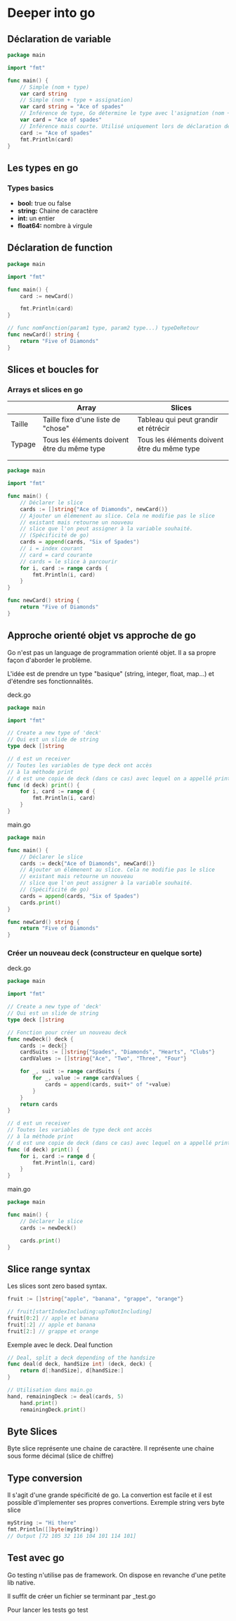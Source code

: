 # Deeper into go

## Déclaration de variable

```go
package main

import "fmt"

func main() {
    // Simple (nom + type)
    var card string
    // Simple (nom + type + assignation)
    var card string = "Ace of spades"
    // Inférence de type, Go détermine le type avec l'asignation (nom + assignation)
    var card = "Ace of spades"
    // Inférence mais courte. Utilisé uniquement lors de déclaration de nouvelles variables. 
    card := "Ace of spades"
	fmt.Println(card)
}

```



## Les types en go

### Types basics

- **bool:** true ou false
- **string:** Chaine de caractère
- **int:** un entier
- **float64:** nombre à virgule

## Déclaration de function

```go
package main

import "fmt"

func main() {
	card := newCard()

	fmt.Println(card)
}

// func nomFonction(param1 type, param2 type...) typeDeRetour
func newCard() string {
	return "Five of Diamonds"
}

```

## Slices et boucles for

### Arrays et slices en go

|        | Array                                       | Slices                                      |
| ------ | ------------------------------------------- | ------------------------------------------- |
| Taille | Taille fixe d'une liste de "chose"          | Tableau qui peut grandir et rétrécir        |
| Typage | Tous les éléments doivent être du même type | Tous les éléments doivent être du même type |
|        |                                             |                                             |
|        |                                             |                                             |

```go
package main

import "fmt"

func main() {
	// Déclarer le slice
	cards := []string{"Ace of Diamonds", newCard()}
	// Ajouter un élémenent au slice. Cela ne modifie pas le slice
	// existant mais retourne un nouveau
	// slice que l'on peut assigner à la variable souhaité.
	// (Spécificité de go)
	cards = append(cards, "Six of Spades")
	// i = index courant
	// card = card courante
	// cards = le slice à parcourir
	for i, card := range cards {
		fmt.Println(i, card)
	}
}

func newCard() string {
	return "Five of Diamonds"
}
```

## Approche orienté objet vs approche de go

Go n'est pas un language de programmation orienté objet. Il a sa propre façon d'aborder le problème. 

L'idée est de prendre un type "basique" (string, integer, float, map...) et d'étendre ses fonctionnalités. 

deck.go
```go
package main

import "fmt"

// Create a new type of 'deck'
// Qui est un slide de string
type deck []string

// d est un receiver
// Toutes les variables de type deck ont accès
// à la méthode print
// d est une copie de deck (dans ce cas) avec lequel on a appellé print
func (d deck) print() {
	for i, card := range d {
		fmt.Println(i, card)
	}
}

```

main.go
```go
package main

func main() {
	// Déclarer le slice
	cards := deck{"Ace of Diamonds", newCard()}
	// Ajouter un élémenent au slice. Cela ne modifie pas le slice
	// existant mais retourne un nouveau
	// slice que l'on peut assigner à la variable souhaité.
	// (Spécificité de go)
	cards = append(cards, "Six of Spades")
	cards.print()
}

func newCard() string {
	return "Five of Diamonds"
}

```

### Créer un nouveau deck (constructeur en quelque sorte)

deck.go
```go
package main

import "fmt"

// Create a new type of 'deck'
// Qui est un slide de string
type deck []string

// Fonction pour créer un nouveau deck
func newDeck() deck {
	cards := deck{}
	cardSuits := []string{"Spades", "Diamonds", "Hearts", "Clubs"}
	cardValues := []string{"Ace", "Two", "Three", "Four"}

	for _, suit := range cardSuits {
		for _, value := range cardValues {
			cards = append(cards, suit+" of "+value)
		}
	}
	return cards
}

// d est un receiver
// Toutes les variables de type deck ont accès
// à la méthode print
// d est une copie de deck (dans ce cas) avec lequel on a appellé print
func (d deck) print() {
	for i, card := range d {
		fmt.Println(i, card)
	}
}

```


main.go
```go
package main

func main() {
	// Déclarer le slice
	cards := newDeck()

	cards.print()
}
```

## Slice range syntax

Les slices sont zero based syntax.
```go
fruit := []string{"apple", "banana", "grappe", "orange"}

// fruit[startIndexIncluding:upToNotIncluding]
fruit[0:2] // apple et banana
fruit[:2] // apple et banana
fruit[2:] // grappe et orange
```

Exemple avec le deck. Deal function
```go
// Deal, split a deck depending of the handsize
func deal(d deck, handSize int) (deck, deck) {
	return d[:handSize], d[handSize:]
}

// Utilisation dans main.go
hand, remainingDeck := deal(cards, 5)
	hand.print()
	remainingDeck.print()
```

## Byte Slices

Byte slice représente une chaine de caractère. Il représente une chaine sous forme décimal (slice de chiffre)

## Type conversion

Il s'agit d'une grande spécificité de go. La convertion est facile et il est possible d'implementer ses propres convertions. Exremple string vers byte slice

```go
myString := "Hi there"
fmt.Println([]byte(myString))
// Output [72 105 32 116 104 101 114 101]
```


## Test avec go

Go testing n'utilise pas de framework. On dispose en revanche d'une petite lib native. 

Il suffit de créer un fichier se terminant par _test.go

Pour lancer les tests go test